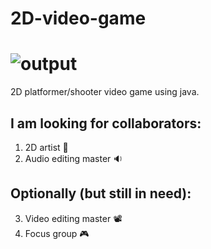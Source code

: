 # 2D-video-game
# ![output](https://github.com/Wildude/2D-video-game/assets/122345410/6cdd74ef-7a9f-4ae7-870a-ad50cf43c1d2)
2D platformer/shooter video game using java. <br>
## I am looking for collaborators:
1. 2D artist 🎨
2. Audio editing master 🔉
## Optionally (but still in need):
3. Video editing master 📽
4. Focus group 🎮

